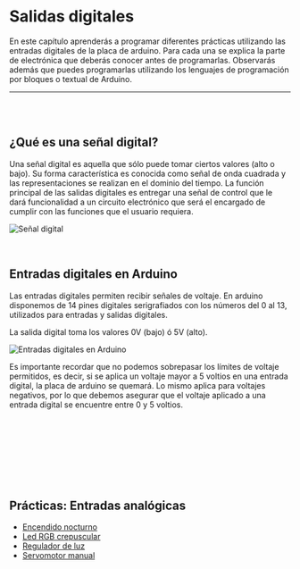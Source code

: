 # Salidas digitales

En este capítulo aprenderás a programar diferentes prácticas utilizando las entradas digitales de la placa de arduino. Para cada una se explica la parte de electrónica que deberás conocer antes de programarlas. Observarás además que puedes programarlas utilizando los lenguajes de programación por bloques o textual de Arduino.


---


<br><br>


## ¿Qué es una señal digital?

Una señal digital es aquella que sólo puede tomar ciertos valores (alto o bajo). Su forma característica es conocida como señal de onda cuadrada y las representaciones se realizan en el dominio del tiempo. La función principal de las salidas digitales es entregar una señal de control que le dará funcionalidad a un circuito electrónico que será el encargado de cumplir con las funciones que el usuario requiera.

![Señal digital](assets/senal-digital.png)


<br>


## Entradas digitales en Arduino

Las entradas digitales permiten recibir señales de voltaje. En arduino disponemos de 14 pines digitales serigrafiados con los números del 0 al 13, utilizados para entradas y salidas digitales.

La salida digital toma los valores 0V (bajo) ó 5V (alto).

![Entradas digitales en Arduino](assets/entradas-digitales.png)

Es importante recordar que no podemos sobrepasar los límites de voltaje permitidos, es decir, si se aplica un voltaje mayor a 5 voltios en una entrada digital, la placa de arduino se quemará. Lo mismo aplica para voltajes negativos, por lo que debemos asegurar que el voltaje aplicado a una entrada digital se encuentre entre 0 y 5 voltios.



<br><br>
---
<br><br>



## Prácticas: Entradas analógicas

* [Encendido nocturno](/Practicas/Encendido-nocturno/README.md)
* [Led RGB crepuscular](/Practicas/Led-RGB-crepuscular/README.md)
* [Regulador de luz](/Practicas/Regulador-de-luz/README.md)
* [Servomotor manual](/Practicas/Servomotor-manual/README.md)